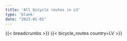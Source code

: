 ```yaml
---
title: 'All bicycle routes in LV'
type: 'blank'
date: "2023-01-01"
---
```


{{< breadcrumbs >}}
{{< bicycle_routes country=LV >}}
